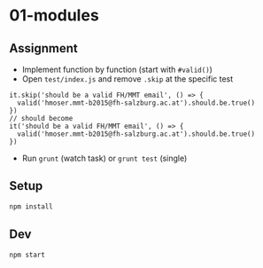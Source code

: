 # 01-modules

## Assignment

* Implement function by function (start with `#valid()`)
* Open `test/index.js` and remove `.skip` at the specific test

```
it.skip('should be a valid FH/MMT email', () => {
  valid('hmoser.mmt-b2015@fh-salzburg.ac.at').should.be.true()
})
// should become
it('should be a valid FH/MMT email', () => {
  valid('hmoser.mmt-b2015@fh-salzburg.ac.at').should.be.true()
})
```
* Run `grunt` (watch task) or `grunt test` (single)

## Setup

```bash
npm install
```

## Dev

```bash
npm start
```
